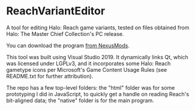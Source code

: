 # ReachVariantEditor
 
A tool for editing Halo: Reach game variants, tested on files obtained from Halo: The Master Chief Collection's PC release.

You can download the program [from NexusMods](https://www.nexusmods.com/halothemasterchiefcollection/mods/192/).

This tool was built using Visual Studio 2019. It dynamically links Qt, which was licensed under LGPLv3, and it incorporates some Halo: Reach gametype icons per Microsoft's Game Content Usage Rules (see README.txt for further attribution).

The repo has a few top-level folders: the "html" folder was for some prototyping I did in JavaScript, to quickly get a handle on reading Reach's bit-aligned data; the "native" folder is for the main program.
